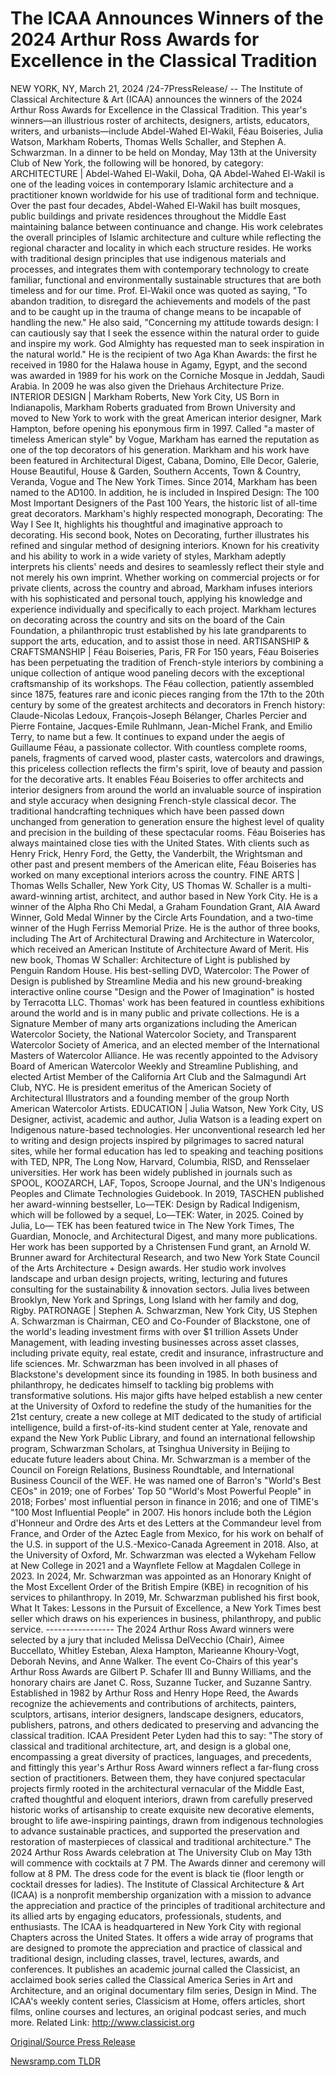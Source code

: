 # The ICAA Announces Winners of the 2024 Arthur Ross Awards for Excellence in the Classical Tradition

NEW YORK, NY, March 21, 2024 /24-7PressRelease/ -- The Institute of Classical Architecture & Art (ICAA) announces the winners of the 2024 Arthur Ross Awards for Excellence in the Classical Tradition. This year's winners—an illustrious roster of architects, designers, artists, educators, writers, and urbanists—include Abdel-Wahed El-Wakil, Féau Boiseries, Julia Watson, Markham Roberts, Thomas Wells Schaller, and Stephen A. Schwarzman.  In a dinner to be held on Monday, May 13th at the University Club of New York, the following will be honored, by category:  ARCHITECTURE | Abdel-Wahed El-Wakil, Doha, QA  Abdel-Wahed El-Wakil is one of the leading voices in contemporary Islamic architecture and a practitioner known worldwide for his use of traditional form and technique. Over the past four decades, Abdel-Wahed El-Wakil has built mosques, public buildings and private residences throughout the Middle East maintaining balance between continuance and change. His work celebrates the overall principles of Islamic architecture and culture while reflecting the regional character and locality in which each structure resides. He works with traditional design principles that use indigenous materials and processes, and integrates them with contemporary technology to create familiar, functional and environmentally sustainable structures that are both timeless and for our time.  Prof. El-Wakil once was quoted as saying, "To abandon tradition, to disregard the achievements and models of the past and to be caught up in the trauma of change means to be incapable of handling the new." He also said, "Concerning my attitude towards design: I can cautiously say that I seek the essence within the natural order to guide and inspire my work. God Almighty has requested man to seek inspiration in the natural world."  He is the recipient of two Aga Khan Awards: the first he received in 1980 for the Halawa house in Agamy, Egypt, and the second was awarded in 1989 for his work on the Corniche Mosque in Jeddah, Saudi Arabia. In 2009 he was also given the Driehaus Architecture Prize.  INTERIOR DESIGN | Markham Roberts, New York City, US  Born in Indianapolis, Markham Roberts graduated from Brown University and moved to New York to work with the great American interior designer, Mark Hampton, before opening his eponymous firm in 1997. Called "a master of timeless American style" by Vogue, Markham has earned the reputation as one of the top decorators of his generation.  Markham and his work have been featured in Architectural Digest, Cabana, Domino, Elle Decor, Galerie, House Beautiful, House & Garden, Southern Accents, Town & Country, Veranda, Vogue and The New York Times. Since 2014, Markham has been named to the AD100. In addition, he is included in Inspired Design: The 100 Most Important Designers of the Past 100 Years, the historic list of all-time great decorators. Markham's highly respected monograph, Decorating: The Way I See It, highlights his thoughtful and imaginative approach to decorating. His second book, Notes on Decorating, further illustrates his refined and singular method of designing interiors.  Known for his creativity and his ability to work in a wide variety of styles, Markham adeptly interprets his clients' needs and desires to seamlessly reflect their style and not merely his own imprint. Whether working on commercial projects or for private clients, across the country and abroad, Markham infuses interiors with his sophisticated and personal touch, applying his knowledge and experience individually and specifically to each project.  Markham lectures on decorating across the country and sits on the board of the Cain Foundation, a philanthropic trust established by his late grandparents to support the arts, education, and to assist those in need.  ARTISANSHIP & CRAFTSMANSHIP | Féau Boiseries, Paris, FR  For 150 years, Féau Boiseries has been perpetuating the tradition of French-style interiors by combining a unique collection of antique wood paneling decors with the exceptional craftsmanship of its workshops.   The Féau collection, patiently assembled since 1875, features rare and iconic pieces ranging from the 17th to the 20th century by some of the greatest architects and decorators in French history: Claude-Nicolas Ledoux, François-Joseph Bélanger, Charles Percier and Pierre Fontaine, Jacques-Emile Ruhlmann, Jean-Michel Frank, and Emilio Terry, to name but a few. It continues to expand under the aegis of Guillaume Féau, a passionate collector.  With countless complete rooms, panels, fragments of carved wood, plaster casts, watercolors and drawings, this priceless collection reflects the firm's spirit, love of beauty and passion for the decorative arts. It enables Féau Boiseries to offer architects and interior designers from around the world an invaluable source of inspiration and style accuracy when designing French-style classical decor. The traditional handcrafting techniques which have been passed down unchanged from generation to generation ensure the highest level of quality and precision in the building of these spectacular rooms.  Féau Boiseries has always maintained close ties with the United States. With clients such as Henry Frick, Henry Ford, the Getty, the Vanderbilt, the Wrightsman and other past and present members of the American elite, Féau Boiseries has worked on many exceptional interiors across the country.  FINE ARTS | Thomas Wells Schaller, New York City, US  Thomas W. Schaller is a multi-award-winning artist, architect, and author based in New York City. He is a winner of the Alpha Rho Chi Medal, a Graham Foundation Grant, AIA Award Winner, Gold Medal Winner by the Circle Arts Foundation, and a two-time winner of the Hugh Ferriss Memorial Prize. He is the author of three books, including The Art of Architectural Drawing and Architecture in Watercolor, which received an American Institute of Architecture Award of Merit. His new book, Thomas W Schaller: Architecture of Light is published by Penguin Random House. His best-selling DVD, Watercolor: The Power of Design is published by Streamline Media and his new ground-breaking interactive online course "Design and the Power of Imagination" is hosted by Terracotta LLC.  Thomas' work has been featured in countless exhibitions around the world and is in many public and private collections. He is a Signature Member of many arts organizations including the American Watercolor Society, the National Watercolor Society, and Transparent Watercolor Society of America, and an elected member of the International Masters of Watercolor Alliance. He was recently appointed to the Advisory Board of American Watercolor Weekly and Streamline Publishing, and elected Artist Member of the California Art Club and the Salmagundi Art Club, NYC. He is president emeritus of the American Society of Architectural Illustrators and a founding member of the group North American Watercolor Artists.  EDUCATION | Julia Watson, New York City, US  Designer, activist, academic and author, Julia Watson is a leading expert on Indigenous nature-based technologies. Her unconventional research led her to writing and design projects inspired by pilgrimages to sacred natural sites, while her formal education has led to speaking and teaching positions with TED, NPR, The Long Now, Harvard, Columbia, RISD, and Rensselaer universities. Her work has been widely published in journals such as SPOOL, KOOZARCH, LAF, Topos, Scroope Journal, and the UN's Indigenous Peoples and Climate Technologies Guidebook.  In 2019, TASCHEN published her award-winning bestseller, Lo—TEK: Design by Radical Indigenism, which will be followed by a sequel, Lo—TEK: Water, in 2025. Coined by Julia, Lo— TEK has been featured twice in The New York Times, The Guardian, Monocle, and Architectural Digest, and many more publications. Her work has been supported by a Christensen Fund grant, an Arnold W. Brunner award for Architectural Research, and two New York State Council of the Arts Architecture + Design awards. Her studio work involves landscape and urban design projects, writing, lecturing and futures consulting for the sustainability & innovation sectors.  Julia lives between Brooklyn, New York and Springs, Long Island with her family and dog, Rigby.  PATRONAGE | Stephen A. Schwarzman, New York City, US  Stephen A. Schwarzman is Chairman, CEO and Co-Founder of Blackstone, one of the world's leading investment firms with over $1 trillion Assets Under Management, with leading investing businesses across asset classes, including private equity, real estate, credit and insurance, infrastructure and life sciences. Mr. Schwarzman has been involved in all phases of Blackstone's development since its founding in 1985.  In both business and philanthropy, he dedicates himself to tackling big problems with transformative solutions. His major gifts have helped establish a new center at the University of Oxford to redefine the study of the humanities for the 21st century, create a new college at MIT dedicated to the study of artificial intelligence, build a first-of-its-kind student center at Yale, renovate and expand the New York Public Library, and found an international fellowship program, Schwarzman Scholars, at Tsinghua University in Beijing to educate future leaders about China.  Mr. Schwarzman is a member of the Council on Foreign Relations, Business Roundtable, and International Business Council of the WEF. He was named one of Barron's "World's Best CEOs" in 2019; one of Forbes' Top 50 "World's Most Powerful People" in 2018; Forbes' most influential person in finance in 2016; and one of TIME's "100 Most Influential People" in 2007. His honors include both the Légion d'Honneur and Ordre des Arts et des Letters at the Commandeur level from France, and Order of the Aztec Eagle from Mexico, for his work on behalf of the U.S. in support of the U.S.-Mexico-Canada Agreement in 2018. Also, at the University of Oxford, Mr. Schwarzman was elected a Wykeham Fellow at New College in 2021 and a Waynflete Fellow at Magdalen College in 2023. In 2024, Mr. Schwarzman was appointed as an Honorary Knight of the Most Excellent Order of the British Empire (KBE) in recognition of his services to philanthropy.  In 2019, Mr. Schwarzman published his first book, What It Takes: Lessons in the Pursuit of Excellence, a New York Times best seller which draws on his experiences in business, philanthropy, and public service.  -----------------   The 2024 Arthur Ross Award winners were selected by a jury that included Melissa DelVecchio (Chair), Aimee Buccellato, Whitley Esteban, Alexa Hampton, Marieanne Khoury-Vogt, Deborah Nevins, and Anne Walker. The event Co-Chairs of this year's Arthur Ross Awards are Gilbert P. Schafer III and Bunny Williams, and the honorary chairs are Janet C. Ross, Suzanne Tucker, and Suzanne Santry.  Established in 1982 by Arthur Ross and Henry Hope Reed, the Awards recognize the achievements and contributions of architects, painters, sculptors, artisans, interior designers, landscape designers, educators, publishers, patrons, and others dedicated to preserving and advancing the classical tradition.  ICAA President Peter Lyden had this to say: "The story of classical and traditional architecture, art, and design is a global one, encompassing a great diversity of practices, languages, and precedents, and fittingly this year's Arthur Ross Award winners reflect a far-flung cross section of practitioners. Between them, they have conjured spectacular projects firmly rooted in the architectural vernacular of the Middle East, crafted thoughtful and eloquent interiors, drawn from carefully preserved historic works of artisanship to create exquisite new decorative elements, brought to life awe-inspiring paintings, drawn from indigenous technologies to advance sustainable practices, and supported the preservation and restoration of masterpieces of classical and traditional architecture."  The 2024 Arthur Ross Awards celebration at The University Club on May 13th will commence with cocktails at 7 PM. The Awards dinner and ceremony will follow at 8 PM. The dress code for the event is black tie (floor length or cocktail dresses for ladies).  The Institute of Classical Architecture & Art (ICAA) is a nonprofit membership organization with a mission to advance the appreciation and practice of the principles of traditional architecture and its allied arts by engaging educators, professionals, students, and enthusiasts. The ICAA is headquartered in New York City with regional Chapters across the United States. It offers a wide array of programs that are designed to promote the appreciation and practice of classical and traditional design, including classes, travel, lectures, awards, and conferences. It publishes an academic journal called the Classicist, an acclaimed book series called the Classical America Series in Art and Architecture, and an original documentary film series, Design in Mind. The ICAA's weekly content series, Classicism at Home, offers articles, short films, online courses and lectures, an original podcast series, and much more.  Related Link: http://www.classicist.org 

[Original/Source Press Release](https://www.24-7pressrelease.com/press-release/509435/the-icaa-announces-winners-of-the-2024-arthur-ross-awards-for-excellence-in-the-classical-tradition) 

[Newsramp.com TLDR](https://newsramp.com/None) 